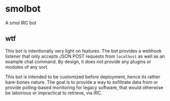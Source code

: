 # smolbot

A smol IRC bot

## wtf

This bot is intentionally very light on features.  The bot provides a webhook listener that only accepts JSON POST requests from `localhost` as well as an example chat command.  By design, it does not provide any plugins or modules of any sort.

This bot is intended to be customized before deployment, hence its rather bare-bones nature.  The goal is to provide a way to exfiltrate data from or provide polling-based monitoring for legacy software, that would otherwise be laborious or impractical to retrieve, via IRC.
